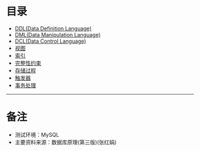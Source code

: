 # 目录
+ [DDL(Data Definition Language)](https://github.com/Tanglong9344/db/blob/master/dbPrinciple/DDL.md)
+ [DML(Data Manipulation Language)](https://github.com/Tanglong9344/db/blob/master/dbPrinciple/DML.md)
+ [DCL(Data Control Language)](https://github.com/Tanglong9344/db/blob/master/dbPrinciple/DCL.md)
+ [视图](https://github.com/Tanglong9344/db/blob/master/dbPrinciple/VIEW.md)
+ [索引](https://github.com/Tanglong9344/db/blob/master/dbPrinciple/INDEX.md)
+ [完整性约束](https://github.com/Tanglong9344/db/blob/master/dbPrinciple/INTEGRITY_CONSTRAINT.md)
+ [存储过程]()
+ [触发器]()
+ [事务处理](https://github.com/Tanglong9344/db/blob/master/dbPrinciple/TRANCTION.md)
---
# 备注
+ 测试环境：MySQL
+ 主要资料来源：数据库原理(第三版)(张红娟)
